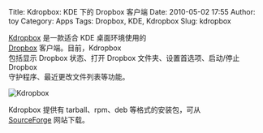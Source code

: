 Title: Kdropbox: KDE 下的 Dropbox 客户端
Date: 2010-05-02 17:55
Author: toy
Category: Apps
Tags: Dropbox, KDE, Kdropbox
Slug: kdropbox

[Kdropbox](http://kdropbox.deuteros.es/) 是一款适合 KDE 桌面环境使用的  
[Dropbox](http://linuxtoy.org/archives/dropbox.html)
客户端。目前，Kdropbox  
包括显示 Dropbox 状态、打开 Dropbox 文件夹、设置首选项、启动/停止
Dropbox  
守护程序、最近更改文件列表等功能。

![Kdropbox](http://i.linuxtoy.org/images/2010/05/kdropbox.png)

Kdropbox 提供有 tarball、rpm、deb 等格式的安装包，可从  
[SourceForge](http://sourceforge.net/projects/kdropbox/files/)
网站下载。
